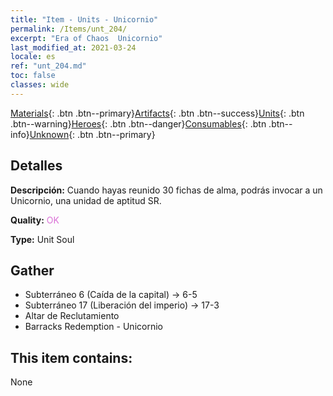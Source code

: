 ```yaml
---
title: "Item - Units - Unicornio"
permalink: /Items/unt_204/
excerpt: "Era of Chaos  Unicornio"
last_modified_at: 2021-03-24
locale: es
ref: "unt_204.md"
toc: false
classes: wide
---
```

 [Materials](/es/Items/){: .btn .btn--primary}[Artifacts](/es/Items/Artifacts/){: .btn .btn--success}[Units](/es/Items/Units/){: .btn .btn--warning}[Heroes](/es/Items/Heroes/){: .btn .btn--danger}[Consumables](/es/Items/Consumables/){: .btn .btn--info}[Unknown](/es/Items/Unknown/){: .btn .btn--primary}

## Detalles
 **Descripción:** Cuando hayas reunido 30 fichas de alma, podrás invocar a un Unicornio, una unidad de aptitud SR.

 **Quality:** <span style="color: #DA70D6">OK</span>

 **Type:** Unit Soul

## Gather

*    Subterráneo 6 (Caída de la capital) -> 6-5 
*    Subterráneo 17 (Liberación del imperio) -> 17-3 
*    Altar de Reclutamiento 
*    Barracks Redemption - Unicornio 

## This item contains:

  None

